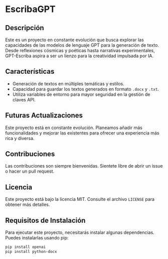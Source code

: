 # EscribaGPT

## Descripción

Este es un proyecto en constante evolución que busca explorar las capacidades de las modelos de lenguaje GPT para la generación de texto. Desde reflexiones cósmicas y poéticas hasta narrativas experimentales, GPT-Escriba aspira a ser un lienzo para la creatividad impulsada por IA.

## Características

- Generación de textos en múltiples temáticas y estilos.
- Capacidad para guardar los textos generados en formato `.docx` y `.txt`.
- Utiliza variables de entorno para mayor seguridad en la gestión de claves API.

## Futuras Actualizaciones

Este proyecto está en constante evolución. Planeamos añadir más funcionalidades y mejorar las existentes para ofrecer una experiencia más rica y diversa.

## Contribuciones

Las contribuciones son siempre bienvenidas. Sientete libre de abrir un issue o hacer un pull request.

## Licencia

Este proyecto está bajo la licencia MIT. Consulte el archivo `LICENSE` para obtener más detalles.


## Requisitos de Instalación

Para ejecutar este proyecto, necesitarás instalar algunas dependencias. Puedes instalarlas usando pip:

```bash
pip install openai
pip install python-docx
```
